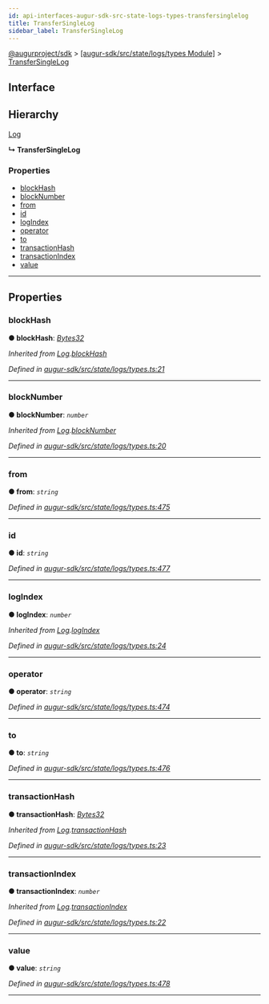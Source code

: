 ```yaml
---
id: api-interfaces-augur-sdk-src-state-logs-types-transfersinglelog
title: TransferSingleLog
sidebar_label: TransferSingleLog
---
```


[@augurproject/sdk](api-readme.md) > [[augur-sdk/src/state/logs/types Module]](api-modules-augur-sdk-src-state-logs-types-module.md) > [TransferSingleLog](api-interfaces-augur-sdk-src-state-logs-types-transfersinglelog.md)

## Interface

## Hierarchy

 [Log](api-interfaces-augur-sdk-src-state-logs-types-log.md)

**↳ TransferSingleLog**

### Properties

* [blockHash](api-interfaces-augur-sdk-src-state-logs-types-transfersinglelog.md#blockhash)
* [blockNumber](api-interfaces-augur-sdk-src-state-logs-types-transfersinglelog.md#blocknumber)
* [from](api-interfaces-augur-sdk-src-state-logs-types-transfersinglelog.md#from)
* [id](api-interfaces-augur-sdk-src-state-logs-types-transfersinglelog.md#id)
* [logIndex](api-interfaces-augur-sdk-src-state-logs-types-transfersinglelog.md#logindex)
* [operator](api-interfaces-augur-sdk-src-state-logs-types-transfersinglelog.md#operator)
* [to](api-interfaces-augur-sdk-src-state-logs-types-transfersinglelog.md#to)
* [transactionHash](api-interfaces-augur-sdk-src-state-logs-types-transfersinglelog.md#transactionhash)
* [transactionIndex](api-interfaces-augur-sdk-src-state-logs-types-transfersinglelog.md#transactionindex)
* [value](api-interfaces-augur-sdk-src-state-logs-types-transfersinglelog.md#value)

---

## Properties

<a id="blockhash"></a>

###  blockHash

**● blockHash**: *[Bytes32](api-modules-augur-sdk-src-state-logs-types-module.md#bytes32)*

*Inherited from [Log](api-interfaces-augur-sdk-src-state-logs-types-log.md).[blockHash](api-interfaces-augur-sdk-src-state-logs-types-log.md#blockhash)*

*Defined in [augur-sdk/src/state/logs/types.ts:21](https://github.com/AugurProject/augur/blob/3727cd4ec9/packages/augur-sdk/src/state/logs/types.ts#L21)*

___
<a id="blocknumber"></a>

###  blockNumber

**● blockNumber**: *`number`*

*Inherited from [Log](api-interfaces-augur-sdk-src-state-logs-types-log.md).[blockNumber](api-interfaces-augur-sdk-src-state-logs-types-log.md#blocknumber)*

*Defined in [augur-sdk/src/state/logs/types.ts:20](https://github.com/AugurProject/augur/blob/3727cd4ec9/packages/augur-sdk/src/state/logs/types.ts#L20)*

___
<a id="from"></a>

###  from

**● from**: *`string`*

*Defined in [augur-sdk/src/state/logs/types.ts:475](https://github.com/AugurProject/augur/blob/3727cd4ec9/packages/augur-sdk/src/state/logs/types.ts#L475)*

___
<a id="id"></a>

###  id

**● id**: *`string`*

*Defined in [augur-sdk/src/state/logs/types.ts:477](https://github.com/AugurProject/augur/blob/3727cd4ec9/packages/augur-sdk/src/state/logs/types.ts#L477)*

___
<a id="logindex"></a>

###  logIndex

**● logIndex**: *`number`*

*Inherited from [Log](api-interfaces-augur-sdk-src-state-logs-types-log.md).[logIndex](api-interfaces-augur-sdk-src-state-logs-types-log.md#logindex)*

*Defined in [augur-sdk/src/state/logs/types.ts:24](https://github.com/AugurProject/augur/blob/3727cd4ec9/packages/augur-sdk/src/state/logs/types.ts#L24)*

___
<a id="operator"></a>

###  operator

**● operator**: *`string`*

*Defined in [augur-sdk/src/state/logs/types.ts:474](https://github.com/AugurProject/augur/blob/3727cd4ec9/packages/augur-sdk/src/state/logs/types.ts#L474)*

___
<a id="to"></a>

###  to

**● to**: *`string`*

*Defined in [augur-sdk/src/state/logs/types.ts:476](https://github.com/AugurProject/augur/blob/3727cd4ec9/packages/augur-sdk/src/state/logs/types.ts#L476)*

___
<a id="transactionhash"></a>

###  transactionHash

**● transactionHash**: *[Bytes32](api-modules-augur-sdk-src-state-logs-types-module.md#bytes32)*

*Inherited from [Log](api-interfaces-augur-sdk-src-state-logs-types-log.md).[transactionHash](api-interfaces-augur-sdk-src-state-logs-types-log.md#transactionhash)*

*Defined in [augur-sdk/src/state/logs/types.ts:23](https://github.com/AugurProject/augur/blob/3727cd4ec9/packages/augur-sdk/src/state/logs/types.ts#L23)*

___
<a id="transactionindex"></a>

###  transactionIndex

**● transactionIndex**: *`number`*

*Inherited from [Log](api-interfaces-augur-sdk-src-state-logs-types-log.md).[transactionIndex](api-interfaces-augur-sdk-src-state-logs-types-log.md#transactionindex)*

*Defined in [augur-sdk/src/state/logs/types.ts:22](https://github.com/AugurProject/augur/blob/3727cd4ec9/packages/augur-sdk/src/state/logs/types.ts#L22)*

___
<a id="value"></a>

###  value

**● value**: *`string`*

*Defined in [augur-sdk/src/state/logs/types.ts:478](https://github.com/AugurProject/augur/blob/3727cd4ec9/packages/augur-sdk/src/state/logs/types.ts#L478)*

___

